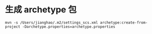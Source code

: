 # 生成 archetype 包
```$xslt
mvn -s /Users/jianghao/.m2/settings_scs.xml archetype:create-from-project -Darchetype.properties=archetype.properties
```
#